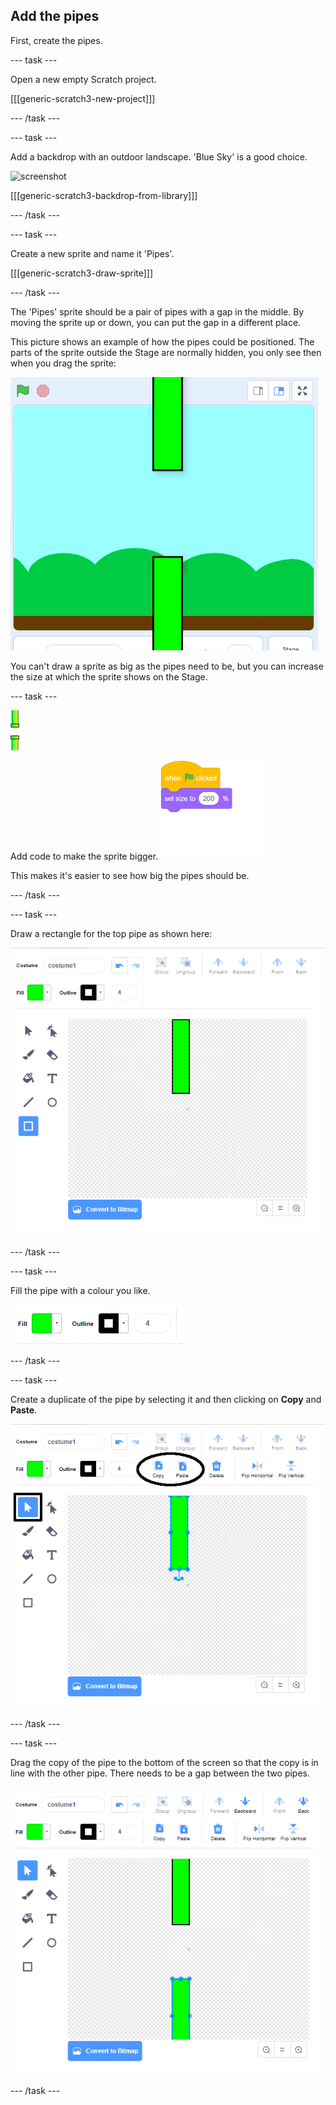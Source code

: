## Add the pipes

First, create the pipes.

--- task ---

Open a new empty Scratch project.

[[[generic-scratch3-new-project]]]

--- /task ---

--- task ---

Add a backdrop with an outdoor landscape. 'Blue Sky' is a good choice.

![screenshot](images/flappy-stage.png)

[[[generic-scratch3-backdrop-from-library]]]

--- /task ---

--- task ---

Create a new sprite and name it 'Pipes'.

[[[generic-scratch3-draw-sprite]]]

--- /task ---

The 'Pipes' sprite should be a pair of pipes with a gap in the middle. By moving the sprite up or down, you can put the gap in a different place.

This picture shows an example of how the pipes could be positioned. The parts of the sprite outside the Stage are normally hidden, you only see then when you drag the sprite:

![screenshot](images/flappy-pipes-position.png)

You can't draw a sprite as big as the pipes need to be, but you can increase the size at which the sprite shows on the Stage.

--- task ---

![pipes sprite](images/pipes-sprite.png)

Add code to make the sprite bigger.
![blocks_1545312844_1441724](images/blocks_1545312844_1441724.png)

This makes it's easier to see how big the pipes should be.

--- /task ---

--- task ---

Draw a rectangle for the top pipe as shown here:

![rectangle for the pipe](images/flappy-pipes-rectangle.png)

--- /task ---

--- task ---

Fill the pipe with a colour you like.

![fill the rectangle](images/flappy-pipes-fill-rectangle.png)

--- /task ---

--- task ---

Create a duplicate of the pipe by selecting it and then clicking on **Copy** and **Paste**.

![copy and paste pipe](images/flappy-pipes-duplicate1-annotated.png)

--- /task ---

--- task ---

Drag the copy of the pipe to the bottom of the screen so that the copy is in line with the other pipe. There needs to be a gap between the two pipes.

![screenshot](images/flappy-pipes-duplicate2.png)

--- /task ---
